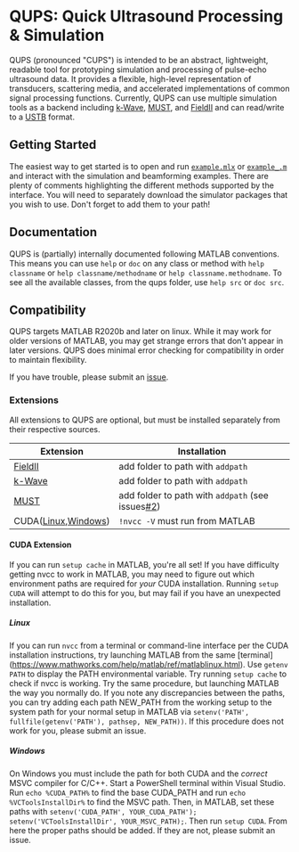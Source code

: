 # QUPS: Quick Ultrasound Processing &amp; Simulation

QUPS (pronounced "CUPS") is intended to be an abstract, lightweight, readable tool for prototyping simulation and processing of pulse-echo ultrasound data. It provides a flexible, high-level representation of transducers, scattering media, and accelerated implementations of common signal processing functions. Currently, QUPS can use multiple simulation tools as a backend including [k-Wave](http://www.k-wave.org/index.php), [MUST](https://www.biomecardio.com/MUST/documentation.html), and [FieldII](https://www.field-ii.dk/) and can read/write to a [USTB](https://www.ustb.no/) format.

## Getting Started
The easiest way to get started is to open and run [`example.mlx`](example.mlx) or [`example_.m`](example_.m) and interact with the simulation and beamforming examples. There are plenty of comments highlighting the different methods supported by the interface. You will need to separately download the simulator packages that you wish to use. Don't forget to add them to your path!

## Documentation
QUPS is (partially) internally documented following MATLAB conventions. This means you can use `help` or `doc` on any class or method with `help classname` or `help classname/methodname` or `help classname.methodname`. To see all the available classes, from the qups folder, use `help src` or `doc src`. 

## Compatibility
QUPS targets MATLAB R2020b and later on linux. While it may work for older versions of MATLAB, you may get strange errors that don't appear in later versions. QUPS does minimal error checking for compatibility in order to maintain flexibility.

If you have trouble, please submit an [issue](https://github.com/thorstone25/qups/issues).

### Extensions
All extensions to QUPS are optional, but must be installed separately from their respective sources.

| Extension | Installation |
| ------ | ------ | 
| [FieldII](https://www.field-ii.dk/)   | add folder to path with `addpath`|
| [k-Wave](http://www.k-wave.org/index.php) | add folder to path with `addpath` |
| [MUST](https://www.biomecardio.com/MUST/documentation.html)  | add folder to path with `addpath` (see issues[#2](https://github.com/thorstone25/qups/issues/2))|
| CUDA([Linux](https://docs.nvidia.com/cuda/cuda-installation-guide-linux/index.html),[Windows](https://docs.nvidia.com/cuda/cuda-installation-guide-microsoft-windows/index.html)) | `!nvcc -V` must run from MATLAB |

#### CUDA Extension
If you can run `setup cache` in MATLAB, you're all set! If you have difficulty getting nvcc to work in MATLAB, you may need to figure out which environment paths are required for _your_ CUDA installation. Running `setup CUDA` will attempt to do this for you, but may fail if you have an unexpected installation.

##### Linux
If you can run `nvcc` from a terminal or command-line interface per the CUDA installation instructions, try launching MATLAB from the same [terminal] (https://www.mathworks.com/help/matlab/ref/matlablinux.html). Use `getenv PATH` to display the PATH environmental variable. Try running `setup cache` to check if nvcc is working. Try the same procedure, but launching MATLAB the way you normally do. If you note any discrepancies between the paths, you can try adding each path NEW_PATH from the working setup to the system path for your normal setup in MATLAB via `setenv('PATH', fullfile(getenv('PATH'), pathsep, NEW_PATH))`. If this procedure does not work for you, please submit an issue.

##### Windows
On Windows you must include the path for both CUDA and the _correct_ MSVC compiler for C/C++. Start a PowerShell terminal within Visual Studio. Run `echo %CUDA_PATH%` to find the base CUDA_PATH and run `echo %VCToolsInstallDir%` to find the MSVC path. 
Then, in MATLAB, set these paths with `setenv('CUDA_PATH', YOUR_CUDA_PATH'); setenv('VCToolsInstallDir', YOUR_MSVC_PATH);`. Then run `setup CUDA`. From here the proper paths should be added. If they are not, please submit an issue.

